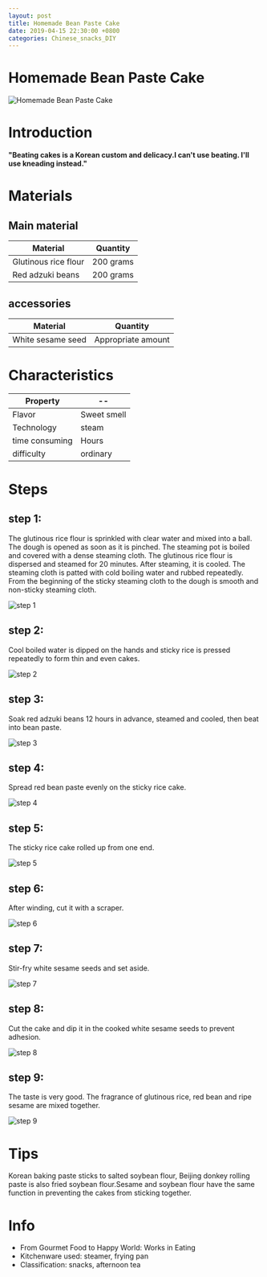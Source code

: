 ```yaml
---
layout: post
title: Homemade Bean Paste Cake
date: 2019-04-15 22:30:00 +0800
categories: Chinese_snacks_DIY
---
```


# Homemade Bean Paste Cake

![Homemade Bean Paste Cake]({{site.baseurl}}/img/417060/417060.jpg)

# Introduction

**"Beating cakes is a Korean custom and delicacy.I can't use beating. I'll use kneading instead."**

# Materials


## Main material

Material|Quantity
--|--
Glutinous rice flour|200 grams
Red adzuki beans|200 grams

## accessories

Material|Quantity
--|--
White sesame seed|Appropriate amount

# Characteristics

Property|--
--|--
Flavor|Sweet smell
Technology|steam
time consuming|Hours
difficulty|ordinary

# Steps

## step 1:

The glutinous rice flour is sprinkled with clear water and mixed into a ball. The dough is opened as soon as it is pinched. The steaming pot is boiled and covered with a dense steaming cloth. The glutinous rice flour is dispersed and steamed for 20 minutes. After steaming, it is cooled. The steaming cloth is patted with cold boiling water and rubbed repeatedly. From the beginning of the sticky steaming cloth to the dough is smooth and non-sticky steaming cloth.

![step 1]({{site.baseurl}}/img/417060/1.jpg)

## step 2:

Cool boiled water is dipped on the hands and sticky rice is pressed repeatedly to form thin and even cakes.

![step 2]({{site.baseurl}}/img/417060/2.jpg)

## step 3:

Soak red adzuki beans 12 hours in advance, steamed and cooled, then beat into bean paste.

![step 3]({{site.baseurl}}/img/417060/3.jpg)

## step 4:

Spread red bean paste evenly on the sticky rice cake.

![step 4]({{site.baseurl}}/img/417060/4.jpg)

## step 5:

The sticky rice cake rolled up from one end.

![step 5]({{site.baseurl}}/img/417060/5.jpg)

## step 6:

After winding, cut it with a scraper.

![step 6]({{site.baseurl}}/img/417060/6.jpg)

## step 7:

Stir-fry white sesame seeds and set aside.

![step 7]({{site.baseurl}}/img/417060/7.jpg)

## step 8:

Cut the cake and dip it in the cooked white sesame seeds to prevent adhesion.

![step 8]({{site.baseurl}}/img/417060/8.jpg)

## step 9:

The taste is very good. The fragrance of glutinous rice, red bean and ripe sesame are mixed together.

![step 9]({{site.baseurl}}/img/417060/9.jpg)

# Tips

Korean baking paste sticks to salted soybean flour, Beijing donkey rolling paste is also fried soybean flour.Sesame and soybean flour have the same function in preventing the cakes from sticking together.

# Info

- From Gourmet Food to Happy World: Works in Eating
- Kitchenware used: steamer, frying pan
- Classification: snacks, afternoon tea